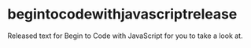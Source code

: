 # begintocodewithjavascriptrelease
Released text for Begin to Code with JavaScript for you to take a look at. 


